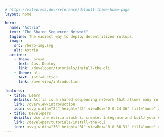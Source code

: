 ```yaml
---
# https://vitepress.dev/reference/default-theme-home-page
layout: home

hero:
  name: "Astria"
  text: "The Shared Sequencer Network"
  tagline: The easiest way to deploy decentralized rollups.
  image:
    src: /hero-img.svg
    alt: Astria
  actions:
    - theme: brand
      text: Just Deploy
      link: /developer/tutorials/install-the-cli
    - theme: alt
      text: Introduction
      link: /overview/introduction

features:
  - title: Learn
    details: Astria is a shared sequencing network that allows many rollups to share a single decentralized network of sequencers.
    link: /overview/introduction
    icon: <svg width="24" height="36" viewBox="0 0 24 36" fill="none" xmlns="http://www.w3.org/2000/svg"><path d="M4.65 19.5C3.16055 18.0401 2.13963 16.1696 1.71741 14.1272C1.29519 12.0847 1.4908 9.96276 2.2793 8.03191C3.0678 6.10105 4.41346 4.44876 6.14471 3.28571C7.87596 2.12265 9.91436 1.50153 12 1.50153C14.0857 1.50153 16.124 2.12265 17.8553 3.28571C19.5865 4.44876 20.9322 6.10105 21.7207 8.03191C22.5092 9.96276 22.7048 12.0847 22.2826 14.1272C21.8604 16.1696 20.8395 18.0401 19.35 19.5M12 24V30M12 24C13.2426 24 14.25 22.9927 14.25 21.75M12 24C10.7574 24 9.75 22.9927 9.75 21.75M12 30C10.7574 30 9.75 31.0074 9.75 32.25C9.75 33.4927 10.7574 34.5 12 34.5C13.2426 34.5 14.25 33.4927 14.25 32.25C14.25 31.0074 13.2426 30 12 30ZM3.75 27.75V24.75L9.75 21.75M3.75 27.75C2.50736 27.75 1.5 28.7574 1.5 30C1.5 31.2427 2.50736 32.25 3.75 32.25C4.99264 32.25 6 31.2427 6 30C6 28.7574 4.99264 27.75 3.75 27.75ZM9.75 21.75C9.75 20.5074 10.7574 19.5 12 19.5C13.2426 19.5 14.25 20.5074 14.25 21.75M20.25 27.75V24.75L14.25 21.75M20.25 27.75C19.0074 27.75 18 28.7574 18 30C18 31.2427 19.0074 32.25 20.25 32.25C21.4926 32.25 22.5 31.2427 22.5 30C22.5 28.7574 21.4926 27.75 20.25 27.75ZM16.5 12C16.5 14.4853 14.4853 16.5 12 16.5C9.51472 16.5 7.5 14.4853 7.5 12C7.5 9.51474 9.51472 7.50003 12 7.50003C14.4853 7.50003 16.5 9.51474 16.5 12Z" stroke="url(#paint0_linear_3416_225)" stroke-width="1.5" stroke-miterlimit="10"/><defs><linearGradient id="paint0_linear_3416_225" x1="1.5" y1="34.5001" x2="24.8752" y2="32.7217" gradientUnits="userSpaceOnUse"><stop stop-color="#EA9B57"/><stop offset="1" stop-color="#CB513F"/></linearGradient></defs></svg>
  - title: Developers
    details: Use the Astria stack to create, integrate and build your own modular rollups.
    link: /developer/tutorials/install-the-cli
    icon: <svg width="36" height="31" viewBox="0 0 36 31" fill="none" xmlns="http://www.w3.org/2000/svg"><path d="M17.25 11.9993V12.7493H18.75V11.9993H17.25ZM23.25 8.25002V9.00002H24.75V8.25002H23.25ZM24 5.62502H24.75V5.20938L24.3976 4.98905L24 5.62502ZM18 1.87427L18.3976 1.2383L17.9974 0.98817L17.5987 1.24063L18 1.87427ZM12 5.67377L11.5987 5.04013L11.25 5.26097V5.67377H12ZM11.25 8.25002V9.00002H12.75V8.25002H11.25ZM7.5 22.6875L7.1025 23.3235L8.25 24.0407V22.6875H7.5ZM1.5 18.9375H0.75V19.3532L1.1025 19.5735L1.5 18.9375ZM1.5 12.2363L1.09875 11.6026L0.75 11.8235V12.2363H1.5ZM7.5 8.43677L7.89756 7.8008L7.49742 7.55067L7.09875 7.80313L7.5 8.43677ZM13.5 12.1875L13.8975 12.8235L14.915 12.1876L13.8976 11.5516L13.5 12.1875ZM28.5 22.6875H27.75V24.0407L28.8975 23.3235L28.5 22.6875ZM34.5 18.9375L34.8975 19.5735L35.25 19.3532V18.9375H34.5ZM34.5 12.1875H35.25V11.7719L34.8976 11.5516L34.5 12.1875ZM28.5 8.43677L28.8976 7.8008L28.4974 7.55067L28.0987 7.80313L28.5 8.43677ZM22.5 12.2363L22.0987 11.6026L21.085 12.2446L22.1062 12.8746L22.5 12.2363ZM18 29.25L17.6025 29.886L18 30.1345L18.3975 29.886L18 29.25ZM24 18.75H24.75V18.3344L24.3976 18.1141L24 18.75ZM18 14.9993L18.3976 14.3633L17.9974 14.1132L17.5987 14.3656L18 14.9993ZM12 18.7988L11.5987 18.1651L11.25 18.386V18.7988H12ZM12 25.5H11.25V25.9157L11.6025 26.136L12 25.5ZM24 25.5L24.3975 26.136L24.75 25.9157V25.5H24ZM17.25 9.37502V11.9993H18.75V9.37502H17.25ZM24.75 8.25002V5.62502H23.25V8.25002H24.75ZM24.3976 4.98905L18.3976 1.2383L17.6024 2.51023L23.6024 6.26098L24.3976 4.98905ZM17.5987 1.24063L11.5987 5.04013L12.4013 6.30741L18.4013 2.50791L17.5987 1.24063ZM11.25 5.67377V8.25002H12.75V5.67377H11.25ZM11.6025 6.26102L17.6025 10.011L18.3975 8.73902L12.3975 4.98902L11.6025 6.26102ZM18.3975 10.011L24.3975 6.26102L23.6025 4.98902L17.6025 8.73902L18.3975 10.011ZM6.75 15.9375V22.6875H8.25V15.9375H6.75ZM7.8975 22.0515L1.8975 18.3015L1.1025 19.5735L7.1025 23.3235L7.8975 22.0515ZM2.25 18.9375V12.2363H0.75V18.9375H2.25ZM1.90125 12.8699L7.90125 9.07041L7.09875 7.80313L1.09875 11.6026L1.90125 12.8699ZM7.10244 9.07273L13.1024 12.8235L13.8976 11.5516L7.89756 7.8008L7.10244 9.07273ZM13.1025 11.5515L7.1025 15.3015L7.8975 16.5735L13.8975 12.8235L13.1025 11.5515ZM7.89376 15.2992L1.89376 11.5979L1.10624 12.8746L7.10624 16.5758L7.89376 15.2992ZM27.75 15.9375V22.6875H29.25V15.9375H27.75ZM28.8975 23.3235L34.8975 19.5735L34.1025 18.3015L28.1025 22.0515L28.8975 23.3235ZM35.25 18.9375V12.1875H33.75V18.9375H35.25ZM34.8976 11.5516L28.8976 7.8008L28.1024 9.07273L34.1024 12.8235L34.8976 11.5516ZM28.0987 7.80313L22.0987 11.6026L22.9013 12.8699L28.9013 9.07041L28.0987 7.80313ZM22.1062 12.8746L28.1062 16.5758L28.8938 15.2992L22.8938 11.5979L22.1062 12.8746ZM28.8975 16.5735L34.8975 12.8235L34.1025 11.5515L28.1025 15.3015L28.8975 16.5735ZM17.25 22.5V29.25H18.75V22.5H17.25ZM24.3976 18.1141L18.3976 14.3633L17.6024 15.6352L23.6024 19.386L24.3976 18.1141ZM17.5987 14.3656L11.5987 18.1651L12.4013 19.4324L18.4013 15.6329L17.5987 14.3656ZM11.25 18.7988V25.5H12.75V18.7988H11.25ZM11.6025 26.136L17.6025 29.886L18.3975 28.614L12.3975 24.864L11.6025 26.136ZM18.3975 29.886L24.3975 26.136L23.6025 24.864L17.6025 28.614L18.3975 29.886ZM24.75 25.5V18.75H23.25V25.5H24.75ZM11.6025 19.386L17.6025 23.136L18.3975 21.864L12.3975 18.114L11.6025 19.386ZM18.3975 23.136L24.3975 19.386L23.6025 18.114L17.6025 21.864L18.3975 23.136Z" fill="url(#paint0_linear_3416_238)"/><defs><linearGradient id="paint0_linear_3416_238" x1="1.50001" y1="29.25" x2="37.6934" y2="24.0344" gradientUnits="userSpaceOnUse"><stop stop-color="#EA9B57"/><stop offset="1" stop-color="#CB513F"/></linearGradient></defs></svg>
---
```

